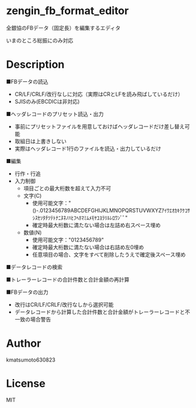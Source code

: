 # zengin_fb_format_editor
全銀協のFBデータ（固定長）を編集するエディタ

いまのところ総振にのみ対応

# Description

■FBデータの読込
- CR/LF/CRLF/改行なしに対応（実際はCRとLFを読み飛ばしているだけ）
- SJISのみ(EBCDICは非対応)

■ヘッダレコードのプリセット読込・出力
- 事前にプリセットファイルを用意しておけばヘッダレコードだけ差し替え可能
- 取組日は上書きしない
- 実際はヘッダレコード1行のファイルを読込・出力しているだけ

■編集
- 行作・行追
- 入力制御
  - 項目ごとの最大桁数を超えて入力不可
  - 文字(C)
    - 使用可能文字：" ()-.0123456789ABCDEFGHIJKLMNOPQRSTUVWXYZｱｲｳｴｵｶｷｸｹｺｻｼｽｾｿﾀﾁﾂﾃﾄﾅﾆﾇﾈﾉﾊﾋﾌﾍﾎﾏﾐﾑﾒﾓﾔﾕﾖﾗﾘﾙﾚﾛﾜﾝﾞﾟ"
    - 確定時最大桁数に満たない場合は左詰め右スペース埋め
  - 数値(N)
    - 使用可能文字："0123456789"
    - 確定時最大桁数に満たない場合は右詰め左0埋め
    - 任意項目の場合、文字をすべて削除したうえで確定後スペース埋め
 
■データレコードの検索

■トレーラーレコードの合計件数と合計金額の再計算

■FBデータの出力
- 改行はCR/LF/CRLF/改行なしから選択可能
- データレコードから計算した合計件数と合計金額がトレーラーレコードと不一致の場合警告

# Author
kmatsumoto630823

# License
MIT
